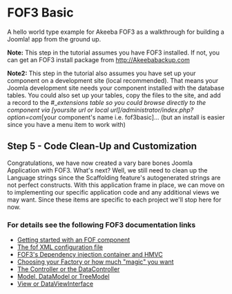 # FOF3 Basic
A hello world type example for Akeeba FOF3  as a walkthrough for building a Joomla! app from the ground up.

**Note:** This step in the tutorial assumes you have FOF3 installed. If not, you can get an FOF3 install package from http://Akeebabackup.com

**Note2:** This step in the tutorial also assumes you have set up your component on a development site (local recommended). That means your Joomla development site needs your component installed with the database tables. You could also set up your tables, copy the files to the site, and add a record to the #__extensions table so you could browse directly to the component via [yoursite url or local url]/administrator/index.php?option=com_[your component's name i.e. fof3basic]... (but an install is easier since you have a menu item to work with)

## Step 5 - Code Clean-Up and Customization
Congratulations, we have now created a vary bare bones Joomla Application with FOF3. What's next? Well, we still need to clean up the Language strings since the Scaffolding feature's autogenerated strings are not perfect constructs. With this application frame in place, we can move on to implementing our specific application code and any additional views we may want. Since these items are specific to each project we'll stop here for now. 

### For details see the following FOF3 documentation links
- [Getting started with an FOF component](https://github.com/akeeba/fof/wiki/Getting-started-with-a-FOF-component)
- [The fof XML configuration file](https://github.com/akeeba/fof/wiki/The-XML-configuration-file)
- [FOF3's Dependency injection container and HMVC](https://github.com/akeeba/fof/wiki/The-Container)
- [Choosing your Factory or how much "magic" you want](https://github.com/akeeba/fof/wiki/The-Factory)
- [The Controller or the DataController](https://github.com/akeeba/fof/wiki/The-Controller)
- [Model, DataModel or TreeModel](https://github.com/akeeba/fof/wiki/The-Model)
- [View or DataViewInterface](https://github.com/akeeba/fof/wiki/The-View)

